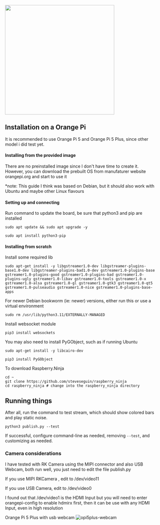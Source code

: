 
<img width="360" src="https://github.com/steveseguin/raspberry_ninja/assets/5319910/63a664aa-acab-4a7e-a836-524b9a4460fb">

## Installation on a Orange Pi

It is recommended to use Orange Pi 5 and Orange Pi 5 Plus, since other model i did test yet.

#### Installing from the provided image

There are no preinstalled image since I don't have time to create it. However, you can download the prebuilt OS from manufaturer website orangepi.org and start to use it

*note: This guide I think was based on Debian, but it should also work with Ubuntu and maybe other Linux flavours

#### Setting up and connecting

Run command to update the board, be sure that python3 and pip are installed

``sudo apt update && sudo apt upgrade -y``

``sudo apt install python3-pip``

#### Installing from scratch

Install some required lib

``sudo apt-get install -y libgstreamer1.0-dev libgstreamer-plugins-base1.0-dev libgstreamer-plugins-bad1.0-dev gstreamer1.0-plugins-base gstreamer1.0-plugins-good gstreamer1.0-plugins-bad gstreamer1.0-plugins-ugly gstreamer1.0-libav gstreamer1.0-tools gstreamer1.0-x gstreamer1.0-alsa gstreamer1.0-gl gstreamer1.0-gtk3 gstreamer1.0-qt5 gstreamer1.0-pulseaudio gstreamer1.0-nice gstreamer1.0-plugins-base-apps``


For newer Debian bookworm (ie: newer) versions, either run this or use a virtual environment
```
sudo rm /usr/lib/python3.11/EXTERNALLY-MANAGED 
```

Install websocket module

``pip3 install websockets``

You may also need to install PyGObject, such as if running Ubuntu

```
sudo apt-get install -y libcairo-dev

pip3 install PyGObject
```

To download Raspberry.Ninja

```
cd ~
git clone https://github.com/steveseguin/raspberry_ninja
cd raspberry_ninja # change into the raspberry_ninja directory
```

## Running things

After all, run the command to test stream, which should show colored bars and play static noise.

``python3 publish.py --test``

If successful, configure command-line as needed, removing `--test`, and customizing as needed.

### Camera considerations

I have tested with RK Camera using the MIPI connector and also USB Webcam, both run well, you just need to edit the file publish.py 

If you use MIPI RKCamera , edit to /dev/video11

If you use USB Camera, edit to /dev/video0 

I found out that /dev/video1 is the HDMI Input but you will need to enter orangepi-config to enable hdmirx first, then it can be use with any HDMI Input, even in high resolution

Orange Pi 5 Plus with usb webcam
![opi5plus-webcam](https://github.com/steveseguin/raspberry_ninja/assets/5319910/25934ec7-da3a-4cff-96ac-5a723840caf4)
